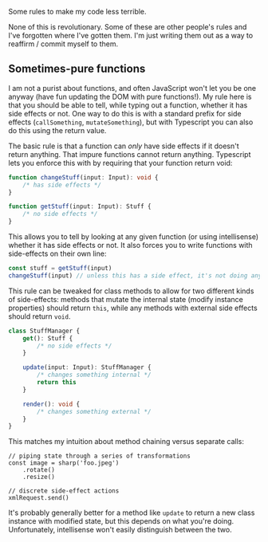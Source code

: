 Some rules to make my code less terrible.

None of this is revolutionary. Some of these are other people's rules and I've 
forgotten where I've gotten them. I'm just writing them out as a way to 
reaffirm / commit myself to them.

## Sometimes-pure functions

I am not a purist about functions, and often JavaScript won't let you be one 
anyway (have fun updating the DOM with pure functions!). My rule here is that 
you should be able to tell, while typing out a function, whether it has side 
effects or not.  One way to do this is with a standard prefix for side effects 
(`callSomething`, `mutateSomething`), but with Typescript you can also do this 
using the return value.

The basic rule is that a function can _only_ have side effects if it doesn't 
return anything. That impure functions cannot return anything. Typescript lets 
you enforce this with by requiring that your function return void:

```typescript
function changeStuff(input: Input): void {
    /* has side effects */
}

function getStuff(input: Input): Stuff {
    /* no side effects */
}
```

This allows you to tell by looking at any given function (or using 
intellisense) whether it has side effects or not. It also forces you to write 
functions with side-effects on their own line:

```typescript
const stuff = getStuff(input)
changeStuff(input) // unless this has a side effect, it's not doing anything
```

This rule can be tweaked for class methods to allow for two different kinds of 
side-effects: methods that mutate the internal state (modify instance 
properties) should return `this`, while any methods with external side effects 
should return `void`.

```typescript
class StuffManager {
    get(): Stuff {
        /* no side effects */
    }

    update(input: Input): StuffManager {
        /* changes something internal */
        return this
    }

    render(): void {
        /* changes something external */
    }
}
```

This matches my intuition about method chaining versus separate calls:

```
// piping state through a series of transformations
const image = sharp('foo.jpeg')
    .rotate()
    .resize()

// discrete side-effect actions
xmlRequest.send()
```

It's probably generally better for a method like `update` to return a new class 
instance with modified state, but this depends on what you're doing.  
Unfortunately, intellisense won't easily distinguish between the two.
